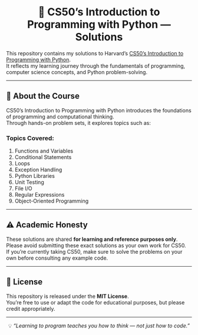 <!DOCTYPE html>
<html>
<head>
  <meta charset="UTF-8">
</head>
<body>

<h1 align="center">🐍 CS50’s Introduction to Programming with Python — Solutions</h1>

<p>
This repository contains my solutions to Harvard’s 
<a href="https://cs50.harvard.edu/python/">CS50’s Introduction to Programming with Python</a>.<br>
It reflects my learning journey through the fundamentals of programming, computer science concepts, and Python problem-solving.
</p>

<hr>

<h2>🎯 About the Course</h2>

<p>
CS50’s Introduction to Programming with Python introduces the foundations of programming and computational thinking.<br>
Through hands-on problem sets, it explores topics such as:
</p>

<h3>Topics Covered:</h3>
<ol>
  <li>Functions and Variables</li>
  <li>Conditional Statements</li>
  <li>Loops</li>
  <li>Exception Handling</li>
  <li>Python Libraries</li>
  <li>Unit Testing</li>
  <li>File I/O</li>
  <li>Regular Expressions</li>
  <li>Object-Oriented Programming</li>
</ol>

<hr>

<h2>⚠️ Academic Honesty</h2>

<p>
These solutions are shared <b>for learning and reference purposes only</b>.<br>
Please avoid submitting these exact solutions as your own work for CS50.<br>
If you’re currently taking CS50, make sure to solve the problems on your own before consulting any example code.
</p>

<hr>

<h2>🧾 License</h2>

<p>
This repository is released under the <b>MIT License</b>.<br>
You’re free to use or adapt the code for educational purposes, but please credit appropriately.
</p>

<hr>

<p align="center">
💡 <i>“Learning to program teaches you how to think — not just how to code.”</i>
</p>

</body>
</html>
